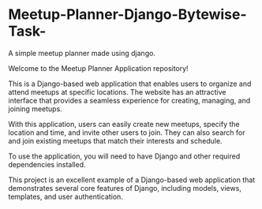 # Meetup-Planner-Django-Bytewise-Task-
A simple meetup planner made using django.

Welcome to the Meetup Planner Application repository!

This is a Django-based web application that enables users to organize and attend meetups at specific locations. The website has an attractive interface that provides a seamless experience for creating, managing, and joining meetups.

With this application, users can easily create new meetups, specify the location and time, and invite other users to join. They can also search for and join existing meetups that match their interests and schedule.

To use the application, you will need to have Django and other required dependencies installed. 

This project is an excellent example of a Django-based web application that demonstrates several core features of Django, including models, views, templates, and user authentication.
